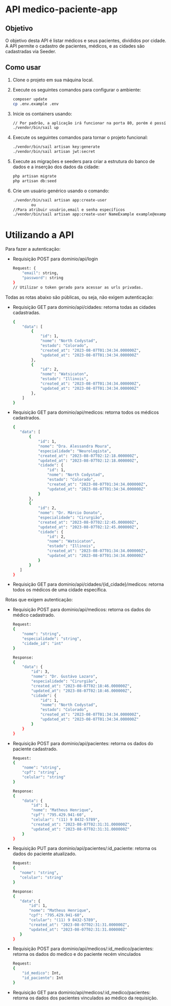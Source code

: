 # API medico-paciente-app

## Objetivo

O objetivo desta API é listar médicos e seus pacientes, divididos por cidade. A API permite o cadastro de pacientes, médicos, e as cidades são cadastradas via Seeder.

## Como usar

1. Clone o projeto em sua máquina local.

2. Execute os seguintes comandos para configurar o ambiente:

   ```bash
   composer update
   cp .env.example .env


3. Inicie os containers usando:

    ```bash
    // Por padrão, a aplicação irá funcionar na porta 80, porém é possível alterar a porta padrão no arquivo .env, em APP_PORT. Ex: APP_PORT=8011
    ./vendor/bin/sail up


4. Execute os seguintes comandos para tornar o projeto funcional:

    ```bash
    ./vendor/bin/sail artisan key:generate
    ./vendor/bin/sail artisan jwt:secret

5. Execute as migrações e seeders para criar a estrutura do banco de dados e a inserção dos dados da cidade:

    ```bash
    php artisan migrate
    php artisan db:seed

6. Crie um usuário genérico usando o comando:

    ```bash
    ./vendor/bin/sail artisan app:create-user
            ou
    //Para atribuir usuário,email e senha específicos
    ./vendor/bin/sail artisan app:create-user NameExample example@example.com minha-senha 


# Utilizando a API
Para fazer a autenticação:
- Requisição POST para dominio/api/login
    ```bash
    Request: {
        "email": string,
        "password": string
    }
    // Utilizar o token gerado para acessar as urls privadas.

Todas as rotas abaixo são públicas, ou seja, não exigem autenticação:

- Requisição GET para dominio/api/cidades: retorna todas as cidades cadastradas.

    ```bash
    {
        "data": [
            {
                "id": 1,
                "nome": "North Codystad",
                "estado": "Colorado",
                "created_at": "2023-08-07T01:34:34.000000Z",
                "updated_at": "2023-08-07T01:34:34.000000Z"
            },
            {
                "id": 2,
                "nome": "Watsicaton",
                "estado": "Illinois",
                "created_at": "2023-08-07T01:34:34.000000Z",
                "updated_at": "2023-08-07T01:34:34.000000Z"
            },
        ]
    }
    

- Requisição GET para dominio/api/medicos: retorna todos os médicos cadastrados.

     ```bash
    {
        "data": [
            {
                "id": 1,
                "nome": "Dra. Alessandra Moura",
                "especialidade": "Neurologista",
                "created_at": "2023-08-07T02:12:18.000000Z",
                "updated_at": "2023-08-07T02:12:18.000000Z",
                "cidade": {
                    "id": 1,
                    "nome": "North Codystad",
                    "estado": "Colorado",
                    "created_at": "2023-08-07T01:34:34.000000Z",
                    "updated_at": "2023-08-07T01:34:34.000000Z"
                }
            },
            {
                "id": 2,
                "nome": "Dr. Márcio Donato",
                "especialidade": "Cirurgião",
                "created_at": "2023-08-07T02:12:45.000000Z",
                "updated_at": "2023-08-07T02:12:45.000000Z",
                "cidade": {
                    "id": 2,
                    "nome": "Watsicaton",
                    "estado": "Illinois",
                    "created_at": "2023-08-07T01:34:34.000000Z",
                    "updated_at": "2023-08-07T01:34:34.000000Z"
                }
            }
        ]
    }

- Requisição GET para dominio/api/cidades/{id_cidade}/medicos: retorna todos os médicos de uma cidade específica.


Rotas que exigem autenticação:

- Requisição POST para dominio/api/medicos: retorna os dados do médico cadastrado.

    ```bash
    Request:
    {
        "nome": "string",
        "especialidade": "string",
        "cidade_id": "int"
    }

    Response:
    {
        "data": {
            "id": 3,
            "nome": "Dr. Gustávo Lazaro",
            "especialidade": "Cirurgião",
            "created_at": "2023-08-07T02:18:46.000000Z",
            "updated_at": "2023-08-07T02:18:46.000000Z",
            "cidade": {
                "id": 1,
                "nome": "North Codystad",
                "estado": "Colorado",
                "created_at": "2023-08-07T01:34:34.000000Z",
                "updated_at": "2023-08-07T01:34:34.000000Z"
            }
        }
    }

- Requisição POST para dominio/api/pacientes: retorna os dados do paciente cadastrado.

    ```bash
    Request:
    {
        "nome": "string",
        "cpf": "string",
        "celular": "string"
    }

    Response:
    {
        "data": {
            "id": 1,
            "nome": "Matheus Henrique",
            "cpf": "795.429.941-60",
            "celular": "(11) 9 8432-5789",
            "created_at": "2023-08-07T02:31:31.000000Z",
            "updated_at": "2023-08-07T02:31:31.000000Z"
        }
    }
- Requisição PUT para dominio/api/pacientes/:id_paciente: retorna os dados do paciente atualizado.
     ```bash
    Request:
    {
        "nome": "string",
        "celular": "string"
    }

    Response:
    {
        "data": {
            "id": 1,
            "nome": "Matheus Henrique",
            "cpf": "795.429.941-60",
            "celular": "(11) 9 8432-5789",
            "created_at": "2023-08-07T02:31:31.000000Z",
            "updated_at": "2023-08-07T02:31:31.000000Z"
        }
    }

- Requisição POST para dominio/api/medicos/:id_medico/pacientes: retorna os dados do medico e do paciente recém vinculados
    ```bash
    Request:
    {
        "id_medico": Int,
        "id_paciente": Int
    }

- Requisição GET para dominio/api/medicos/:id_medico/pacientes: retorna os dados dos pacientes vinculados ao médico da requisição.
